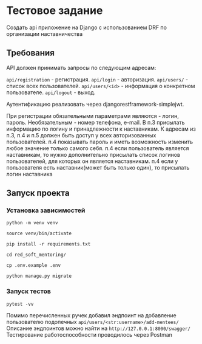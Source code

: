 # Тестовое задание

Создать api приложение на Django с использованием DRF по организации наставничества

## Требования

API должен принимать запросы по следующим адресам:

`api/registration` - регистрация.
`api/login` - авторизация.
`api/users/` - список всех пользователей.
`api/users/<id>` - информация о конкретном пользователе.
`api/logout` - выход.

Аутентификацию реализовать через djangorestframework-simplejwt.

При регистрации обязательными параметрами являются - логин, пароль. Необязательным - номер телефона, e-mail.
В п.3 присылать информацию по логину и принадлежности к наставникам.
К адресам из п.3, п.4 и п.5 должен быть доступ у всех авторизованных пользователей.
п.4 показывать пароль и иметь возможность изменить любое значение только самого себя.
п.4 если пользователь является наставникам, то нужно дополнительно присылать список логинов пользователей, для которых он является наставникам.
п.4 если у пользователя есть наставник(может быть только один), то присылать логин наставника

## Запуск проекта

### Установка зависимостей
```shell
python -m venv venv
```

```shell
source venv/bin/activate
```

```shell
pip install -r requirements.txt
```

```shell
cd red_soft_mentoring/
```
```shell
cp .env.example .env
```
```shell
python manage.py migrate
```

### Запуск тестов
```shell
pytest -vv
```

Помимо перечисленных ручек добавил эндпоинт на добавление пользователю подопечных `api/users/<str:username>/add-mentees/`
Описание эндпоинтов можно найти на `http://127.0.0.1:8000/swagger/`
Тестирование работоспособности проводилось через Postman